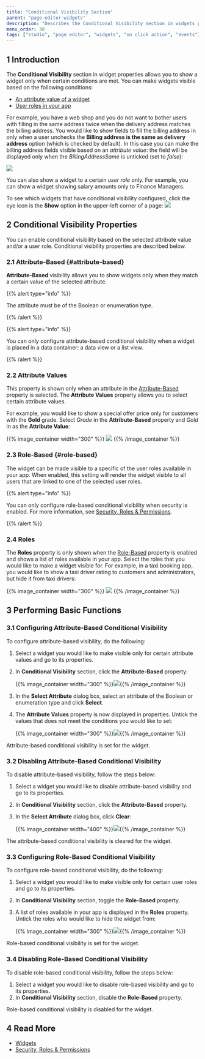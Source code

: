 ```yaml
---
title: "Conditional Visibility Section"
parent: "page-editor-widgets"
description: "Describes the Conditional Visibility section in widgets properties in Mendix Studio."
menu_order: 30
tags: ["studio", "page editor", "widgets", "on click action", "events"]
---
```


## 1 Introduction 

The **Conditional Visibility** section in widget properties allows you to show a widget only when certain conditions are met. You can make widgets visible based on the following conditions:

* [An attribute value of a widget](#attribute-based)
* [User roles in your app](#role-based) 

For example, you have a web shop and you do not want to bother users with filling in the same address twice when the delivery address matches the billing address. You would like to show fields to fill the billing address in only when a user unchecks the **Billing address is the same as delivery address** option (which is checked by default). In this case you can make the billing address fields visible based on an *attribute value*: the field will be displayed only when the *BillingAddressSame* is unticked (set to *false*):

![](attachments/page-editor-widgets-visibility-section/attribute-based-example.png)

You can also show a widget to a certain *user role* only. For example, you can show a widget showing salary amounts only to Finance Managers. 

To see which widgets that have conditional visibility configured, click the eye icon is the **Show** option in the upper-left corner of a page:
![](attachments/page-editor-widgets-visibility-section/highlight-conditional-items.png)

## 2 Conditional Visibility Properties

You can enable conditional visibility based on the selected attribute value and/or a user role. Conditional visibility properties are described below. 

### 2.1 Attribute-Based {#attribute-based}

**Attribute-Based** visibility allows you to show widgets only when they match a certain value of the selected attribute. 

{{% alert type="info" %}}

The attribute must be of the Boolean or enumeration type. 

{{% /alert %}}

{{% alert type="info" %}}

You can only configure attribute-based conditional visibility when a widget is placed in a data container: a data view or a list view.

{{% /alert %}}

### 2.2 Attribute Values

This property is shown only when an attribute in the [Attribute-Based](#attribute-based) property is selected. The **Attribute Values** property allows you to select certain attribute values.

For example, you would like to show a special offer price only for customers with the **Gold** grade. Select *Grade* in the **Attribute-Based** property and *Gold* in as the **Attribute Value**:

{{% image_container width="300" %}}
![](attachments/page-editor-widgets-visibility-section/attribute-based-visibility.png)
{{% /image_container %}}

### 2.3 Role-Based {#role-based}

The widget can be made visible to a specific of the user roles available in your app. When enabled, this setting will render the widget visible to all users that are linked to one of the selected user roles.

{{% alert type="info" %}}

You can only configure role-based conditional visibility when security is enabled. For more information, see [Security, Roles & Permissions](settings-security).

{{% /alert %}}

### 2.4 Roles

The **Roles** property is only shown when the [Role-Based](#role-based) property is enabled and shows a list of roles available in your app. Select the roles that you would like to make a widget visible for. For example, in a taxi booking app, you would like to show a taxi driver rating to customers and administrators, but hide it from taxi drivers:

{{% image_container width="300" %}}
![](attachments/page-editor-widgets-visibility-section/role-based-visbility.png)
{{% /image_container %}}

## 3 Performing Basic Functions

### 3.1 Configuring Attribute-Based Conditional Visibility

To configure attribute-based visibility, do the following:

1. Select a widget you would like to make visible only for certain attribute values and go to its properties.

2. In **Conditional Visibility** section, click the **Attribute-Based** property:

    {{% image_container width="300" %}}![](attachments/page-editor-widgets-visibility-section/attribute-based-property.png){{% /image_container %}}

3. In the **Select Attribute** dialog box, select an attribute of the Boolean or enumeration type and click **Select**.

4. The **Attribute Values** property is now displayed in properties. Untick the values that does not meet the conditions you would like to set:

    {{% image_container width="300" %}}![](attachments/page-editor-widgets-visibility-section/attribute-values.png){{% /image_container %}} 

Attribute-based conditional visibility is set for the widget.

### 3.2 Disabling Attribute-Based Conditional Visibility

To disable attribute-based visibility, follow the steps below:

1. Select a widget you would like to disable attribute-based visibility and go to its properties.

2. In **Conditional Visibility** section, click the **Attribute-Based** property.

3. In the **Select Attribute** dialog box, click **Clear**:

    {{% image_container width="400" %}}![](attachments/page-editor-widgets-visibility-section/clear-attribute-based-visibility.png){{% /image_container %}}

The attribute-based conditional visibility is cleared for the widget. 

### 3.3 Configuring Role-Based Conditional Visibility

To configure role-based conditional visibility, do the following:

1. Select a widget you would like to make visible only for certain user roles and go to its properties.

2. In **Conditional Visibility** section, toggle the **Role-Based** property.

3. A list of roles available in your app is displayed in the **Roles** property. Untick the roles who would like to hide the widget from:

    {{% image_container width="300" %}}![](attachments/page-editor-widgets-visibility-section/role-based-example.png){{% /image_container %}} 
    

Role-based conditional visibility is set for the widget.

### 3.4 Disabling Role-Based Conditional Visibility

To disable role-based conditional visibility, follow the steps below:

1. Select a widget you would like to disable role-based visibility and go to its properties.
2. In **Conditional Visibility** section, disable the **Role-Based** property.

Role-based conditional visibility is disabled for the widget.

## 4 Read More

* [Widgets](page-editor-widgets)
* [Security, Roles & Permissions](settings-security)
